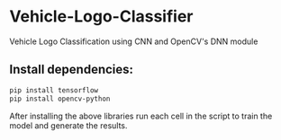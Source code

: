 # Vehicle-Logo-Classifier
Vehicle Logo Classification using CNN and OpenCV's DNN module

## Install dependencies:

```bash
pip install tensorflow
pip install opencv-python
```

After installing the above libraries run each cell in the script to train the model and generate the results.

